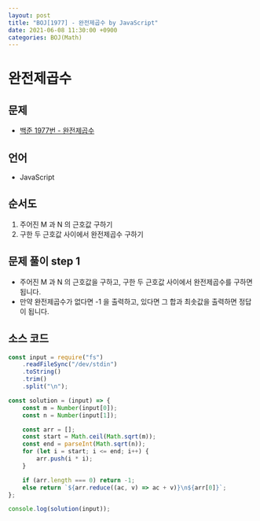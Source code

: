 ```yaml
---
layout: post
title: "BOJ[1977] - 완전제곱수 by JavaScript"
date: 2021-06-08 11:30:00 +0900
categories: BOJ(Math)
---
```


# 완전제곱수

## 문제

- [백준 1977번 - 완전제곱수](https://www.acmicpc.net/problem/1977)

## 언어

- JavaScript

## 순서도

1. 주어진 M 과 N 의 근호값 구하기
2. 구한 두 근호값 사이에서 완전제곱수 구하기

## 문제 풀이 step 1

- 주어진 M 과 N 의 근호값을 구하고, 구한 두 근호값 사이에서 완전제곱수를 구하면 됩니다.
- 만약 완전제곱수가 없다면 -1 을 출력하고, 있다면 그 합과 최솟값을 출력하면 정답이 됩니다.

## 소스 코드

```jsx
const input = require("fs")
	.readFileSync("/dev/stdin")
	.toString()
	.trim()
	.split("\n");

const solution = (input) => {
	const m = Number(input[0]);
	const n = Number(input[1]);

	const arr = [];
	const start = Math.ceil(Math.sqrt(m));
	const end = parseInt(Math.sqrt(n));
	for (let i = start; i <= end; i++) {
		arr.push(i * i);
	}

	if (arr.length === 0) return -1;
	else return `${arr.reduce((ac, v) => ac + v)}\n${arr[0]}`;
};

console.log(solution(input));
```
